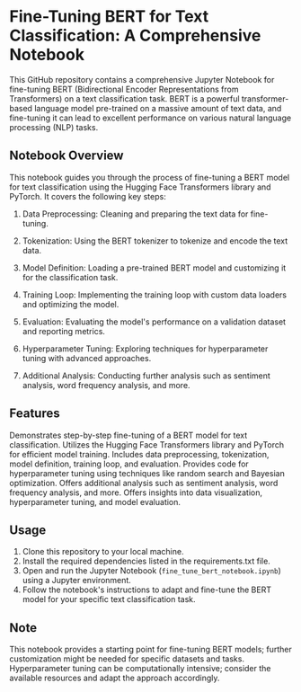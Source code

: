 # Fine-Tuning BERT for Text Classification: A Comprehensive Notebook

This GitHub repository contains a comprehensive Jupyter Notebook for fine-tuning BERT (Bidirectional Encoder Representations from Transformers) on a text classification task. BERT is a powerful transformer-based language model pre-trained on a massive amount of text data, and fine-tuning it can lead to excellent performance on various natural language processing (NLP) tasks.

## Notebook Overview

This notebook guides you through the process of fine-tuning a BERT model for text classification using the Hugging Face Transformers library and PyTorch. It covers the following key steps:

1. Data Preprocessing: Cleaning and preparing the text data for fine-tuning.

2. Tokenization: Using the BERT tokenizer to tokenize and encode the text data.

3. Model Definition: Loading a pre-trained BERT model and customizing it for the classification task.

4. Training Loop: Implementing the training loop with custom data loaders and optimizing the model.

5. Evaluation: Evaluating the model's performance on a validation dataset and reporting metrics.

6. Hyperparameter Tuning: Exploring techniques for hyperparameter tuning with advanced approaches.

7. Additional Analysis: Conducting further analysis such as sentiment analysis, word frequency analysis, and more.

## Features

Demonstrates step-by-step fine-tuning of a BERT model for text classification.
Utilizes the Hugging Face Transformers library and PyTorch for efficient model training.
Includes data preprocessing, tokenization, model definition, training loop, and evaluation.
Provides code for hyperparameter tuning using techniques like random search and Bayesian optimization.
Offers additional analysis such as sentiment analysis, word frequency analysis, and more.
Offers insights into data visualization, hyperparameter tuning, and model evaluation.

## Usage

1. Clone this repository to your local machine.
2. Install the required dependencies listed in the requirements.txt file.
3. Open and run the Jupyter Notebook (`fine_tune_bert_notebook.ipynb`) using a Jupyter environment.
4. Follow the notebook's instructions to adapt and fine-tune the BERT model for your specific text classification task.

## Note

This notebook provides a starting point for fine-tuning BERT models; further customization might be needed for specific datasets and tasks.
Hyperparameter tuning can be computationally intensive; consider the available resources and adapt the approach accordingly.
